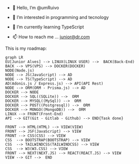 - 👋 Hello, I’m @umRuivo 
- 👀 I’m interested in programming and tecnology 
- 🌱 I’m currently learning TypeScript

- 📫 How to reach me ... junior@dr.com

<!---
umRuivo/umRuivo is a ✨ special ✨ repository because its `README.md` (this file) appears on your GitHub profile.
You can click the Preview link to take a look at your changes.
--->
This is my roadmap:
```mermaid
graph LR
EU[Junior Alves] --> LINUX(LINUX USER) -->  BACK(Back-End) 
BACK --> VPS(VPS) --> DOCKER(DOCKER) 
NODE(Node.js) 
NODE --> JS(JavaScript) --> AD
NODE --> TS(TypeScript) --> AD
AD(Adonis.js / Express.js) --> API(API Rest)
NODE --> ORM(ORM - Prisma.js) --> AD
DOCKER --> NODE
DOCKER --> SQL((SQLite)) -->  ORM
DOCKER --> MYSQL((MySql)) -->  ORM
DOCKER --> POST((Postgresql)) -->  ORM
DOCKER --> MONGO((MongoDB)) -->  ORM
LINUX --> FRONT(Front-End)
API --> GIT(Git - Gitlab - Github) --> END{Task done}

FRONT --> HTML(HTML) --> VIEW(VIEW)
FRONT --> JSF(JavaScript) --> VIEW
FRONT --> CSS(CSS) --> VIEW
CSS  --> BOOTSTRAP(BOOTSTRAP) --> VIEW
CSS  --> TAILWINDCSS(TAILWINDCSS) --> VIEW
CSS  --> W3(W3.CSS) --> VIEW
FRONT --> NEXT(NEXT.JS) --> REACT(REACT.JS) --> VIEW
VIEW --> GIT -->  END
